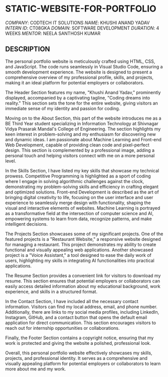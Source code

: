 # STATIC-WEBSITE-FOR-PORTFOLIO
*COMPANY*: CODTECH IT SOLUTIONS
*NAME*: KHUSHI ANAND YADAV
*INTERN ID*: CT08GKA
*DOMAIN*: SOFTWARE DEVELOPMENT
*DURATION*: 4 WEEKS
*MENTOR*: NEELA SANTHOSH KUMAR

## DESCRIPTION

The personal portfolio website is meticulously crafted using HTML, CSS, and JavaScript. The code runs seamlessly in Visual Studio Code, ensuring a smooth development experience. The website is designed to present a comprehensive overview of my professional profile, skills, and projects, making it an ideal platform for potential employers or collaborators.

The Header Section features my name, "Khushi Anand Yadav," prominently displayed, accompanied by a captivating tagline, "Coding dreams into reality." This section sets the tone for the entire website, giving visitors an immediate sense of my identity and passion for coding.

Moving on to the About Section, this part of the website introduces me as a BE Third Year student specializing in Information Technology at Shivnagar Vidya Prasarak Mandal's College of Engineering. The section highlights my keen interest in problem-solving and my enthusiasm for discovering new and dynamic ideas. I am passionate about Machine Learning and Front-end Web Development, capable of providing clean code and pixel-perfect design. This section is complemented by a professional image, adding a personal touch and helping visitors connect with me on a more personal level.

In the Skills Section, I have listed my key skills that showcase my technical prowess. Competitive Programming is highlighted as a sport of coding where I engage in solving algorithmic challenges against the clock, demonstrating my problem-solving skills and efficiency in crafting elegant and optimized solutions. Front-end Development is described as the art of bringing digital creativity to life, focusing on the user interface and user experience to seamlessly merge design with functionality, shaping the visual and interactive elements of websites. Machine Learning is portrayed as a transformative field at the intersection of computer science and AI, empowering systems to learn from data, recognize patterns, and make intelligent decisions.

The Projects Section showcases some of my significant projects. One of the featured projects is a "Restaurant Website," a responsive website designed for managing a restaurant. This project demonstrates my ability to create functional and visually appealing web applications. Another showcased project is a "Voice Assistant," a tool designed to ease the daily work of users, highlighting my skills in integrating AI functionalities into practical applications.

The Resume Section provides a convenient link for visitors to download my resume. This section ensures that potential employers or collaborators can easily access detailed information about my educational background, work experience, and skills in a structured format.

In the Contact Section, I have included all the necessary contact information. Visitors can find my local address, email, and phone number. Additionally, there are links to my social media profiles, including LinkedIn, Instagram, GitHub, and a contact button that opens the default email application for direct communication. This section encourages visitors to reach out for internship opportunities or collaborations.

Finally, the Footer Section contains a copyright notice, ensuring that my work is protected and giving the website a polished, professional look.

Overall, this personal portfolio website effectively showcases my skills, projects, and professional identity. It serves as a comprehensive and visually appealing platform for potential employers or collaborators to learn more about me and my work. 

